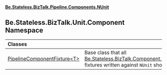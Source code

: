 #### [Be.Stateless.BizTalk.Pipeline.Components.NUnit](README.md 'README')

## Be.Stateless.BizTalk.Unit.Component Namespace

| Classes | |
| :--- | :--- |
| [PipelineComponentFixture&lt;T&gt;](PipelineComponentFixture_T_.md 'Be.Stateless.BizTalk.Unit.Component.PipelineComponentFixture<T>') | Base class that all [Be.Stateless.BizTalk.Component.PipelineComponent](https://docs.microsoft.com/en-us/dotnet/api/Be.Stateless.BizTalk.Component.PipelineComponent 'Be.Stateless.BizTalk.Component.PipelineComponent') fixtures written against `NUnit` should inherit from. |
